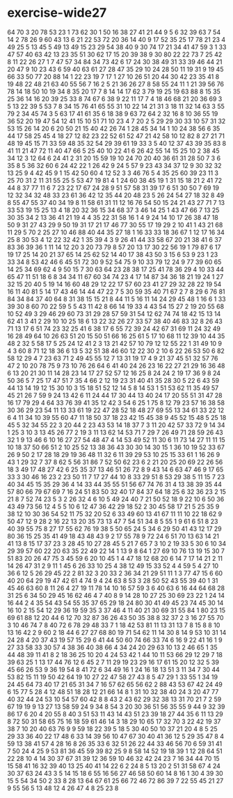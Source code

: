 # exercise-wide27
64
70
3
20
78
53
23
1
73
62
30
1
50
16
38
27
41
21
44
9
5
6
32
39
63
7
54
14
2
78
26
9
60
43
13
6
21
22
53
72
20
36
14
40
9
17
52
35
25
17
78
21
23
4
49
25
5
13
45
5
49
13
49
15
23
29
54
38
40
9
30
74
17
21
34
41
47
59
3
1
33
47
57
40
63
42
13
23
35
51
30
62
17
15
20
39
38
9
30
80
22
22
73
7
25
42
8
11
22
26
27
1
7
47
57
34
84
34
73
42
6
17
24
30
38
49
31
33
39
46
44
21
20
47
9
10
23
43
6
59
40
63
61
27
28
47
35
29
10
24
28
50
11
19
31
9
19
45
66
33
50
77
20
88
14
1
22
23
19
7
17
1
27
10
26
51
20
44
30
42
23
35
41
8
19
48
22
48
21
63
40
55
56
7
16
2
5
21
36
26
27
8
58
55
24
11
1
21
39
56
76
78
14
18
50
10
19
34
8
35
20
17
7
8
14
14
17
62
3
79
19
25
19
63
88
8
15
35
25
36
14
16
20
39
25
33
8
74
67
6
38
9
22
11
17
7
4
18
46
68
21
20
36
69
3
5
13
22
39
5
53
7
8
34
15
76
41
65
55
31
10
22
14
21
31
3
18
11
32
14
63
3
55
79
2
34
45
74
3
5
63
17
41
61
35
6
18
38
9
63
72
64
2
32
16
8
10
36
55
19
36
52
20
19
47
54
12
41
15
10
51
71
10
23
4
7
20
2
5
29
29
30
33
10
57
31
32
53
15
26
14
20
6
20
50
21
15
40
42
26
74
1
28
45
34
14
1
10
24
38
56
6
35
44
17
58
25
45
4
18
27
12
82
23
22
52
61
52
47
21
42
58
10
12
82
8
27
21
71
48
19
45
15
71
33
59
48
35
32
54
29
39
61
19
33
3
5
40
12
37
43
39
35
83
8
41
11
21
47
72
11
40
47
66
5
25
40
10
22
41
6
26
42
55
14
15
25
10
2
38
45
34
12
3
12
64
6
24
41
2
31
20
15
59
19
10
24
70
20
40
36
61
31
28
50
7
3
6
35
8
5
36
32
60
6
24
42
22
1
26
42
9
24
5
57
9
23
43
34
37
12
9
30
32
32
13
25
9
4
42
45
9
1
15
42
50
60
4
12
52
3
3
46
76
5
4
35
25
60
39
23
11
3
25
70
31
2
11
31
55
25
5
53
47
19
81
4
1
24
60
38
45
19
1
31
15
18
21
2
41
72
44
8
37
77
11
6
7
23
22
17
67
24
28
9
51
57
58
31
39
17
6
51
30
50
7
69
19
12
32
34
32
48
33
23
61
36
42
12
35
44
20
48
23
5
26
24
54
27
18
32
8
49
8
55
47
55
37
40
34
19
8
11
58
61
31
11
12
16
76
54
50
15
24
21
43
27
71
7
13
33
53
19
15
25
13
4
18
20
32
36
15
34
68
37
3
46
14
25
1
43
47
66
7
13
25
30
35
34
2
13
36
41
21
19
4
4
35
22
31
58
16
1
4
9
24
14
10
17
26
38
47
18
50
9
31
27
43
29
9
50
19
31
17
21
17
46
77
30
55
17
19
29
2
10
41
1
43
21
68
11
29
5
70
2
25
27
10
46
88
40
44
35
27
18
1
16
33
33
18
36
67
1
12
17
16
34
25
8
30
53
4
12
22
32
42
1
35
39
4
3
9
26
41
44
33
58
67
20
21
38
41
6
37
83
36
39
36
1
11
14
12
20
3
20
73
79
8
57
20
13
17
30
22
56
19
1
79
87
6
17
19
17
25
14
20
21
37
65
14
25
62
52
14
40
17
38
43
50
3
15
6
53
9
23
1
23
33
34
8
53
42
46
6
45
51
72
30
9
52
54
75
9
10
33
79
12
24
9
77
39
60
65
14
25
34
69
62
4
9
50
15
7
30
63
64
23
28
38
17
25
41
78
36
29
4
10
33
44
65
47
11
51
18
6
8
34
34
11
67
60
34
74
23
4
17
14
87
34
36
18
21
19
24
1
27
32
15
20
40
5
19
14
16
60
48
29
12
22
17
57
60
23
41
27
29
32
28
22
19
54
16
11
40
81
5
14
17
43
46
14
44
47
22
7
5
30
59
35
40
71
67
2
7
8
29
6
76
81
84
34
84
37
40
64
8
31
38
15
15
21
8
44
11
5
16
11
14
24
29
45
48
1
16
6
1
33
39
30
8
60
70
22
59
5
5
43
11
42
8
66
14
19
33
4
43
54
15
27
2
19
20
55
68
10
52
49
3
29
46
29
60
73
31
29
28
57
59
31
54
12
62
74
74
18
42
15
13
14
62
41
3
41
2
29
10
10
25
18
6
13
22
32
26
27
33
57
38
40
46
83
32
8
26
43
71
13
17
6
51
74
23
32
25
41
6
38
17
6
55
72
39
24
42
67
31
69
11
24
32
49
16
28
49
64
10
26
63
51
20
15
50
51
66
16
25
61
5
17
10
68
11
12
39
10
44
35
48
2
32
5
58
17
5
25
24
12
41
2
3
13
21
42
57
10
79
12
12
55
22
1
31
49
10
9
4
3
60
8
71
12
18
36
6
13
5
32
51
38
46
60
12
22
30
2
10
6
22
26
53
50
6
82
58
12
29
4
7
23
63
71
2
49
45
55
12
7
13
31
19
17
4
9
21
37
45
51
32
57
76
47
2
10
20
78
75
9
73
10
76
26
64
6
41
40
24
26
23
16
22
27
21
29
16
36
48
6
13
20
21
30
11
14
28
23
14
17
27
52
57
12
16
25
8
24
24
2
19
17
36
9
8
24
50
36
5
7
25
17
47
51
7
35
4
66
2
12
19
23
31
40
41
35
28
30
5
22
6
43
59
44
13
14
19
12
15
30
10
3
15
18
51
52
12
14
5
8
14
53
1
51
53
62
11
35
49
57
45
21
26
7
59
9
24
13
42
6
11
24
44
17
30
44
13
40
24
17
20
55
51
31
47
28
16
17
79
29
4
64
33
76
39
41
35
12
42
3
54
6
25
1
75
8
12
79
23
57
16
38
58
30
36
29
23
54
11
13
33
61
19
22
47
28
52
18
48
27
69
55
13
34
61
33
22
12
6
4
11
34
10
39
55
60
47
11
18
50
37
18
23
42
15
45
38
9
45
52
15
48
5
25
18
45
5
32
34
55
22
3
20
44
2
23
43
53
14
18
37
7
3
11
20
42
57
33
72
9
14
34
1
25
3
10
3
13
45
26
77
2
19
3
11
13
62
14
53
71
7
29
7
26
49
71
28
59
26
43
32
1
9
13
46
6
10
16
27
27
54
48
47
4
14
53
49
52
11
30
6
11
73
14
27
11
11
15
10
18
37
50
66
51
2
10
25
52
13
38
36
43
30
30
14
30
15
1
36
10
19
52
33
67
26
9
50
2
17
28
18
29
19
36
48
11
32
6
11
39
29
53
10
25
15
33
61
1
16
26
9
43
1
29
32
7
37
8
62
5
56
31
86
7
52
50
62
23
6
2
21
20
25
20
69
22
26
56
18
3
49
17
48
27
42
6
25
35
37
13
46
51
26
72
8
9
43
14
6
63
47
46
9
17
65
33
3
30
46
16
23
2
23
50
11
7
17
27
44
10
8
33
29
51
8
53
29
38
5
11
15
7
23
40
34
45
15
35
29
36
4
14
33
44
35
55
51
56
67
74
76
31
4
13
38
39
35
44
57
80
66
79
67
69
7
16
24
51
83
50
32
40
17
84
37
64
18
25
6
32
36
23
2
15
21
8
7
52
74
23
5
3
2
26
32
4
6
10
5
49
24
40
7
21
50
52
18
9
22
10
6
50
36
43
49
73
56
12
4
5
5
10
6
12
47
36
42
29
18
52
2
30
45
58
17
21
5
25
35
9
38
12
10
30
36
54
52
11
75
32
20
52
6
33
49
60
13
41
67
11
11
10
22
18
62
9
50
47
12
9
28
2
16
22
13
20
35
73
13
47
7
54
51
34
8
5
55
1
9
61
6
51
8
23
40
39
55
75
8
27
17
55
62
76
19
38
5
50
65
24
5
34
6
29
50
41
43
12
17
29
80
36
15
25
35
41
49
18
43
48
43
9
2
17
55
78
9
72
24
6
51
70
13
63
14
21
41
13
8
15
17
37
23
3
28
45
10
27
28
45
5
21
7
65
7
3
10
2
19
33
5
30
6
10
34
29
39
57
60
22
20
63
35
22
49
22
14
1
13
9
8
64
1
27
69
10
76
13
19
15
30
7
51
83
20
26
47
75
3
45
59
6
20
10
45
1
4
47
18
12
68
20
6
14
7
17
14
21
2
11
14
26
47
31
2
9
11
1
45
6
26
33
10
25
4
38
12
49
15
33
52
4
4
59
5
4
27
10
36
6
12
5
26
29
45
22
2
81
32
3
20
33
2
36
34
21
29
51
11
1
3
77
47
15
6
60
40
20
64
29
19
47
42
61
4
74
9
4
24
63
8
53
3
28
50
52
43
55
39
40
1
31
45
46
63
60
8
11
26
4
27
19
11
78
14
10
16
57
59
3
6
40
63
6
16
44
64
68
28
31
25
6
34
50
29
45
16
62
46
4
7
40
8
9
14
28
10
27
25
30
69
23
22
1
24
14
16
44
2
4
35
54
43
54
55
35
37
65
29
18
24
80
30
41
49
45
23
74
45
30
14
16
10
2
15
54
12
29
36
19
59
35
3
37
46
4
11
40
21
30
69
31
55
84
1
80
23
15
69
61
88
12
20
44
6
12
70
32
87
36
26
43
50
35
38
8
32
37
2
3
16
27
55
70
3
10
46
74
7
8
40
72
6
78
29
48
33
7
1
18
42
53
81
11
13
31
13
7
8
15
8
8
10
13
16
42
2
9
60
2
18
44
6
27
27
68
80
19
71
54
62
11
14
30
8
14
9
53
10
31
14
24
28
4
20
37
43
19
57
15
29
6
41
44
50
60
74
66
33
74
6
16
9
22
41
16
1
9
27
33
58
33
30
57
4
38
36
40
38
66
4
34
24
20
29
63
10
13
2
46
65
1
35
44
48
39
11
41
8
2
18
36
25
10
20
4
24
53
42
1
44
10
11
53
66
29
12
29
7
18
39
63
25
1
13
17
44
76
12
6
45
2
7
11
29
19
23
29
16
17
61
15
20
12
32
5
39
45
66
26
53
9
36
19
54
8
41
72
6
34
49
16
1
24
16
18
13
51
3
11
34
7
30
44
53
82
15
11
19
50
42
64
19
10
27
22
47
58
27
43
8
5
47
29
1
33
55
1
34
19
24
45
64
73
40
17
21
65
31
34
7
16
57
62
65
56
62
2
88
43
53
67
42
24
49
6
15
77
5
28
4
12
48
51
18
28
12
21
66
14
8
1
31
10
32
38
40
24
3
20
47
77
40
32
44
24
53
10
54
57
60
42
8
8
43
2
43
62
29
32
38
13
31
70
21
7
2
59
67
19
19
9
13
27
13
58
59
24
9
34
8
54
3
20
30
36
51
56
35
55
9
44
9
32
39
86
17
6
20
4
20
55
8
40
3
51
53
11
43
14
43
51
23
39
18
27
44
35
6
11
13
29
8
72
50
31
58
65
75
16
18
59
61
46
14
3
18
29
10
65
17
32
70
3
22
42
19
37
38
7
10
20
40
63
76
9
9
59
18
22
39
5
18
5
30
40
50
10
37
21
20
4
8
5
25
29
33
36
40
22
17
48
6
33
14
39
56
10
47
67
30
40
41
36
12
5
29
35
47
8
4
59
13
38
41
57
4
28
16
8
26
35
33
6
32
51
26
22
44
33
46
56
70
6
59
31
41
7
50
24
4
25
9
53
81
36
45
59
39
82
25
9
8
58
14
52
19
18
39
1
12
28
64
51
22
28
10
4
14
30
37
67
31
39
12
36
59
10
46
32
42
24
23
7
16
34
44
70
15
15
58
41
16
32
39
40
13
25
40
41
14
22
6
2
24
8
5
13
20
2
51
31
58
67
4
24
30
37
63
24
43
3
5
14
15
18
6
55
16
56
27
46
58
50
60
14
8
16
1
30
4
39
30
15
5
54
34
50
2
33
8
28
13
64
67
61
25
66
72
46
72
86
39
7
22
55
45
21
27
9
55
56
5
13
48
12
4
26
47
4
8
25
23
8
